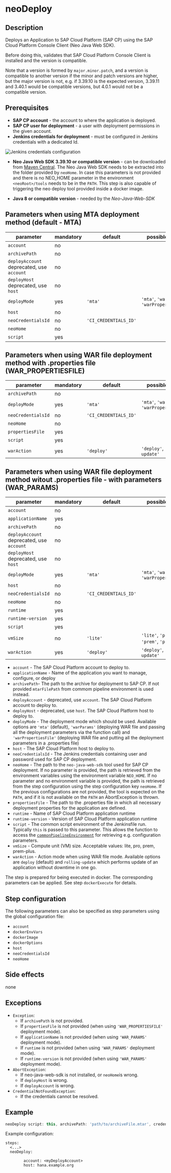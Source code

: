 # neoDeploy

## Description
Deploys an Application to SAP Cloud Platform (SAP CP) using the SAP Cloud Platform Console Client (Neo Java Web SDK).

Before doing this, validates that SAP Cloud Platform Console Client is installed and the version is compatible.

Note that a version is formed by `major.minor.patch`, and a version is compatible to another version if the minor and patch versions are higher, but the major version is not, e.g. if 3.39.10 is the expected version, 3.39.11 and 3.40.1 would be compatible versions, but 4.0.1 would not be a compatible version.

## Prerequisites
* **SAP CP account** - the account to where the application is deployed.
* **SAP CP user for deployment** - a user with deployment permissions in the given account.
* **Jenkins credentials for deployment** - must be configured in Jenkins credentials with a dedicated Id.

![Jenkins credentials configuration](../images/neo_credentials.png)

* **Neo Java Web SDK 3.39.10 or compatible version** - can be downloaded from [Maven Central](http://central.maven.org/maven2/com/sap/cloud/neo-java-web-sdk/). The Neo Java Web SDK
needs to be extracted into the folder provided by `neoHome`. In case this parameters is not provided and there is no NEO_HOME parameter in the environment
`<neoRoot>/tools` needs to be in the `PATH`. This step is also capable of triggering the neo deploy tool provided inside a docker image.

* **Java 8 or compatible version** - needed by the *Neo-Java-Web-SDK*

## Parameters when using MTA deployment method (default - MTA)
| parameter          | mandatory | default                       | possible values                                 |
| -------------------|-----------|-------------------------------|-------------------------------------------------|
| `account`          | no        |                               |                                                 |
| `archivePath`      | no        |                               |                                                 |
| `deployAccount` deprecated, use `account` | no  |              |                                                 |
| `deployHost` deprecated, use `host` | no        |              |                                                 |
| `deployMode`       | yes       | `'mta'`                       | `'mta'`, `'warParams'`, `'warPropertiesFile'`   |
| `host`             | no        |                               |                                                 |
| `neoCredentialsId` | no        | `'CI_CREDENTIALS_ID'`         |                                                 |
| `neoHome`          | no        |                               |                                                 |
| `script`           | yes       |                               |                                                 |

## Parameters when using WAR file deployment method with .properties file (WAR_PROPERTIESFILE)
| parameter          | mandatory | default                       | possible values                                 |
| -------------------|-----------|-------------------------------|-------------------------------------------------|
| `archivePath`      | no        |                               |                                                 |
| `deployMode`       | yes       | `'mta'`                       | `'mta'`, `'warParams'`, `'warPropertiesFile'`   |
| `neoCredentialsId` | no        | `'CI_CREDENTIALS_ID'`         |                                                 |
| `neoHome`          | no        |                               |                                                 |
| `propertiesFile`   | yes       |                               |                                                 |
| `script`           | yes       |                               |                                                 |
| `warAction`        | yes       | `'deploy'`                    | `'deploy'`, `'rolling-update'`                  |

## Parameters when using WAR file deployment method witout .properties file - with parameters (WAR_PARAMS)
| parameter          | mandatory | default                       | possible values                                 |
| -------------------|-----------|-------------------------------|-------------------------------------------------|
| `account`          | no        |                               |                                                 |
| `applicationName`  | yes       |                               |                                                 |
| `archivePath`      | no        |                               |                                                 |
| `deployAccount` deprecated, use `account` | no                 |                                                 |
| `deployHost` deprecated, use `host` | no                       |                                                 |
| `deployMode`       | yes       | `'mta'`                       |  `'mta'`, `'warParams'`, `'warPropertiesFile'`  |
| `host`             | no        |                               |                                                 |
| `neoCredentialsId` | no        | `'CI_CREDENTIALS_ID'`         |                                                 |
| `neoHome`          | no        |                               |                                                 |
| `runtime`          | yes       |                               |                                                 |
| `runtime-version`  | yes       |                               |                                                 |
| `script`           | yes       |                               |                                                 |
| `vmSize`           | no        | `'lite'`                      | `'lite'`, `'pro'`, `'prem'`, `'prem-plus'`      |
| `warAction`        | yes       | `'deploy'`                    | `'deploy'`, `'rolling-update'`                  |


* `account` - The SAP Cloud Platform account to deploy to.
* `applicationName` - Name of the application you want to manage, configure, or deploy
* `archivePath`- The path to the archive for deployment to SAP CP. If not provided `mtarFilePath` from commom pipeline environment is used instead.
* `deployAccount` - deprecated, use `account`. The SAP Cloud Platform account to deploy to.
* `deployHost` - deprecated, use `host`. The SAP Cloud Platform host to deploy to.
* `deployMode` - The deployment mode which should be used. Available options are `'mta'` (default), `'warParams'` (deploying WAR file and passing all the deployment parameters via the function call) and `'warPropertiesFile'` (deploying WAR file and putting all the deployment parameters in a .properties file)
* `host` - The SAP Cloud Platform host to deploy to.
* `neoCredentialsId` - The Jenkins credentials containing user and password used for SAP CP deployment.
* `neoHome` - The path to the `neo-java-web-sdk` tool used for SAP CP deployment. If no parameter is provided, the path is retrieved from the environment variables using the environment variable `NEO_HOME`. If no parameter and no environment variable is provided, the path is retrieved from the step configuration using the step configuration key `neoHome`. If the previous configurations are not provided, the tool is expected on the `PATH`, and if it is not available on the `PATH` an AbortException is thrown.
* `propertiesFile` - The path to the .properties file in which all necessary deployment properties for the application are defined.
* `runtime` - Name of SAP Cloud Platform application runtime
* `runtime-version` - Version of SAP Cloud Platform application runtime
* `script` - The common script environment of the Jenkinsfile run. Typically `this` is passed to this parameter. This allows the function to access the [`commonPipelineEnvironment`](commonPipelineEnvironment.md) for retrieving e.g. configuration parameters.
* `vmSize` - Compute unit (VM) size. Acceptable values: lite, pro, prem, prem-plus.
* `warAction` - Action mode when using WAR file mode. Available options are `deploy` (default) and `rolling-update` which performs update of an application without downtime in one go.

The step is prepared for being executed in docker. The corresponding parameters can be applied. See step `dockerExecute` for details.

## Step configuration
The following parameters can also be specified as step parameters using the global configuration file:

* `account`
* `dockerEnvVars`
* `dockerImage`
* `dockerOptions`
* `host`
* `neoCredentialsId`
* `neoHome`

## Side effects
none

## Exceptions
* `Exception`:
    * If `archivePath` is not provided.
    * If `propertiesFile` is not provided (when using `'WAR_PROPERTIESFILE'` deployment mode).
    * If `applicationName` is not provided (when using `'WAR_PARAMS'` deployment mode).
    * If `runtime` is not provided (when using `'WAR_PARAMS'` deployment mode).
    * If `runtime-version` is not provided (when using `'WAR_PARAMS'` deployment mode).
* `AbortException`:
    * If neo-java-web-sdk is not installed, or `neoHome`is wrong.
    * If `deployHost` is wrong.
    * If `deployAccount` is wrong.
* `CredentialNotFoundException`:
    * If the credentials cannot be resolved.

## Example
```groovy
neoDeploy script: this, archivePath: 'path/to/archiveFile.mtar', credentialsId: 'my-credentials-id'
```

Example configuration:

```
steps:
  <...>
  neoDeploy:

        account: <myDeployAccount>
        host: hana.example.org
```
